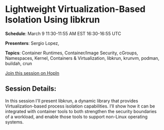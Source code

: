 
# Lightweight Virtualization-Based Isolation Using libkrun

**Schedule**: March 9 11:30-11:55 AM EST 16:30-16:55 UTC

**Presenters**: Sergio Lopez,

**Topics**: Container Runtimes, Container/Image Security, cGroups, Namespaces, Kernel, Containers & Virtualization, libkrun, krunvm, podman, buildah, crun

[Join this session on HopIn](https://hopin.com/events/container-plumbing-days)

## Session Details:

In this session I'll present libkrun, a dynamic library that provides Virtualization-based process isolation capabilities.  I’ll show how it can be integrated with container tools to both strengthen the security boundaries of a workload, and enable those tools to support non-Linux operating systems.

